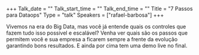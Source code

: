 +++
Talk_date = ""
Talk_start_time = ""
Talk_end_time = ""
Title = "7 Passos para Dataops"
Type = "talk"
Speakers = ["rafael-barbosa"]
+++

Vivemos na era do Big Data, mas você já entende quais os controles que fazem tudo isso possivel e escalável? Venha ver quais são os passos que permitem você e sua empresa a ficarem sempre a frente da evolução garantindo bons resultados. E ainda por cima tem uma demo live no final.

